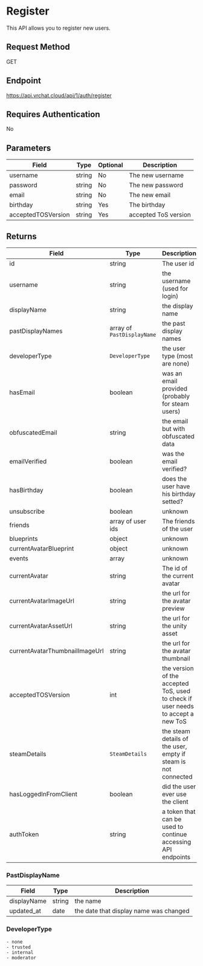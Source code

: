 # Register

This API allows you to register new users.

## Request Method 
GET

## Endpoint
https://api.vrchat.cloud/api/1/auth/register

## Requires Authentication
No

## Parameters

Field | Type | Optional | Description
------|------|----------|------------
username | string | No | The new username
password | string | No | The new password
email | string | No | The new email
birthday | string | Yes | The birthday
acceptedTOSVersion | string | Yes | accepted ToS version

## Returns

Field | Type | Description
------|------|------------
id | string | The user id
username | string | the username (used for login)
displayName | string | the display name
pastDisplayNames | array of `PastDisplayName` | the past display names
developerType | `DeveloperType` | the user type (most are none)
hasEmail | boolean | was an email provided (probably for steam users)
obfuscatedEmail | string | the email but with obfuscated data
emailVerified | boolean | was the email verified?
hasBirthday | boolean | does the user have his birthday setted?
unsubscribe | boolean | unknown
friends | array of user ids | The friends of the user
blueprints | object | unknown
currentAvatarBlueprint | object | unknown
events | array | unknown
currentAvatar | string | The id of the current avatar
currentAvatarImageUrl | string | the url for the avatar preview
currentAvatarAssetUrl | string | the url for the unity asset
currentAvatarThumbnailImageUrl | string | the url for the avatar thumbnail
acceptedTOSVersion | int | the version of the accepted ToS, used to check if user needs to accept a new ToS
steamDetails | `SteamDetails` | the steam details of the user, empty if steam is not connected
hasLoggedInFromClient | boolean | did the user ever use the client 
authToken | string | a token that can be used to continue accessing API endpoints


### PastDisplayName
Field | Type | Description
------|------|------------
displayName | string | the name
updated_at | date | the date that display name was changed

### DeveloperType

    - none
    - trusted
    - internal
    - moderator 